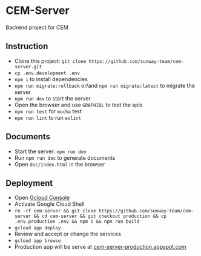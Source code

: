 # CEM-Server

Backend project for CEM

## Instruction

- Clone this project: `git clone https://github.com/sunway-team/cem-server.git`
- `cp .env.development .env`
- `npm i` to install dependencies
- `npm run migrate:rollback` or/and `npm run migrate:latest` to migrate the server
- `npm run dev` to start the server
- Open the browser and use `GRAPHIQL` to test the apis
- `npm run test` for `mocha` test
- `npm run lint` to run `eslint`

## Documents

- Start the server: `npm run dev`
- Run `npm run doc` to generate documents
- Open `doc/index.html` in the browser

## Deployment

- Open [Gcloud Console](https://console.cloud.google.com/home/dashboard?project=cem-server-production)
- Activate Google Cloud Shell
- `rm -rf cem-server && git clone https://github.com/sunway-team/cem-server && cd cem-server && git checkout production && cp .env.production .env && npm i && npm run build`
- `gcloud app deploy`
- Review and accept or change the services
- `gcloud app browse`
- Production app will be serve at [cem-server-production.appspot.com](cem-server-production.appspot.com)
